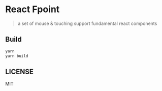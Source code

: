 # React Fpoint
> a set of mouse & touching support fundamental react components


## Build

```sh
yarn
yarn build
```

## LICENSE

MIT

